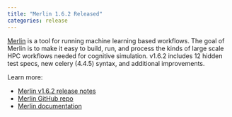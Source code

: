 ```yaml
---
title: "Merlin 1.6.2 Released"
categories: release
---
```


[Merlin](https://github.com/LLNL/merlin) is a tool for running machine learning based workflows. The goal of Merlin is to make it easy to build, run, and process the kinds of large scale HPC workflows needed for cognitive simulation. v1.6.2 includes 12 hidden test specs, new celery (4.4.5) syntax, and additional improvements.

Learn more:

- [Merlin v1.6.2 release notes](https://github.com/LLNL/merlin/releases/tag/1.6.2)
- [Merlin GitHub repo](https://github.com/LLNL/merlin)
- [Merlin documentation](https://merlin.readthedocs.io/en/latest/)
